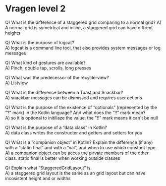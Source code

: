 # Vragen level 2

Q) What is the difference of a staggered grid comparing to a normal grid?
A) A normal grid is symetrical and inline, a staggered grid can have diffrent heights

Q) What is the purpose of logcat?    
A) logcat is a command line tool, that also provides system messages or log messages

Q) What kind of gestures are available?   
A) Pinch, double tap, scrolls, long presses

Q) What was the predecessor of the recyclerview?   
A) Listview

Q) What is the difference between a Toast and Snackbar?   
A) snackbar messages can be dismissed and requires user actions

Q) What is the purpose of the existence of “optionals” (represented by the “?” mark) in the Kotlin language? And what does the “!!” mark mean?     
A) so it is optional to initiliaze the value, the "!!" mark means it can't be null

Q) What is the purpose of a “data class” in Kotlin?   
A) data class writes the constructer and getters and setters for you

Q) What is a “companion object” in Kotlin? Explain the difference (if any) with a “static final” and with a “val”, and when to use which constant type.   
A) a companion object can be acces the pirvate members of the other class. static final is better when working outside classes

Q) Explain what “StaggeredGridLayout” is.   
A) a staggered grid layout is the same as an grid layout but can have incosistent height and or widths
